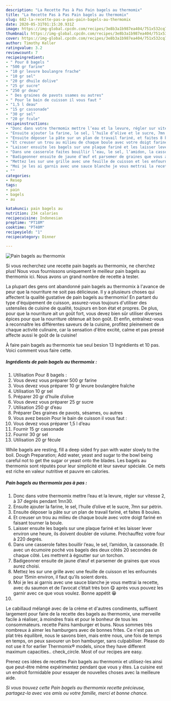 ```yaml
---
description: "La Recette Pas à Pas Pain bagels au thermomix"
title: "La Recette Pas à Pas Pain bagels au thermomix"
slug: 682-la-recette-pas-a-pas-pain-bagels-au-thermomix
date: 2020-05-31T01:15:20.931Z
image: https://img-global.cpcdn.com/recipes/3e8b3a1b987ea404/751x532cq70/pain-bagels-au-thermomix-photo-principale-de-la-recette.jpg
thumbnail: https://img-global.cpcdn.com/recipes/3e8b3a1b987ea404/751x532cq70/pain-bagels-au-thermomix-photo-principale-de-la-recette.jpg
cover: https://img-global.cpcdn.com/recipes/3e8b3a1b987ea404/751x532cq70/pain-bagels-au-thermomix-photo-principale-de-la-recette.jpg
author: Timothy Keller
ratingvalue: 3.2
reviewcount: 7
recipeingredient:
- " Pour 8 bagels "
- "500 gr farine"
- "10 gr levure boulangre frache"
- "10 gr sel"
- "20 gr dhuile dolive"
- "25 gr sucre"
- "250 gr deau"
- " Des graines de pavots ssames ou autres"
- " Pour le bain de cuisson il vous faut "
- "1,5 l deau"
- "15 gr cassonade"
- "30 gr sel"
- "20 gr fcule"
recipeinstructions:
- "Donc dans votre thermomix mettre l’eau et la levure, régler sur vitesse 2, à 37 degrés pendant 1mn30."
- "Ensuite ajouter la farine, le sel, l’huile d’olive et le sucre, 7mn sur pétrin."
- "Ensuite déposer la pâte sur un plan de travail fariné, et faites 8 boules."
- "Et creuser un trou au milieu de chaque boule avec votre doigt fariné en faisant tourner la boule."
- "Laisser ensuite les bagels sur une plaque fariné et les laisser lever environ une heure, ils doivent doubler de volume. Préchauffez votre four à 220 degrés."
- "Dans une casserole faites bouillir l’eau, le sel, l’amidon, la cassonade. Et avec un écumoire poché vos bagels des deux côtés 20 secondes de chaque côté. Les mettrent à égoutter sur un torchon."
- "Badigeonner ensuite de jaune d’œuf et parsemer de graines que vous aurez choisi."
- "Mettez les sur une grille avec une feuille de cuisson et les enfournés pour 15min environ, il faut qu’ils soient dorés."
- "Moi je les ai garnis avec une sauce blanche je vous mettrai la recette, avec du saumon et de l’avocat c’était très bon 😋 après vous pouvez les garnir avec ce que vous voulez. Bonne appétit 😁"
- ""
categories:
- Resep
tags:
- pain
- bagels
- au

katakunci: pain bagels au 
nutrition: 234 calories
recipecuisine: Indonesian
preptime: "PT18M"
cooktime: "PT40M"
recipeyield: "1"
recipecategory: Dinner

---
```



![Pain bagels au thermomix](https://img-global.cpcdn.com/recipes/3e8b3a1b987ea404/751x532cq70/pain-bagels-au-thermomix-photo-principale-de-la-recette.jpg)

Si vous recherchez une recette pain bagels au thermomix, ne cherchez plus! Nous vous fournissons uniquement le meilleur pain bagels au thermomix ici. Nous avons un grand nombre de recette à tester.

La plupart des gens ont abandonné pain bagels au thermomix à l'avance de peur que la nourriture ne soit pas délicieuse. Il y a plusieurs choses qui affectent la qualité gustative de pain bagels au thermomix! En partant du type d'équipement de cuisson, assurez-vous toujours d'utiliser des ustensiles de cuisine de qualité, toujours en bon état et propres. De plus, pour que la nourriture ait un goût fort, vous devez bien sûr utiliser diverses épices pour que la nourriture obtenue ait bon goût. Et enfin, entraînez-vous à reconnaître les différentes saveurs de la cuisine, profitez pleinement de chaque activité culinaire, car la sensation d'être excité, calme et pas pressé affecte aussi le goût de la cuisine!

<!--inarticleads1-->

À faire pain bagels au thermomix tue seul besion 13 Ingrédients et 10 pas. Voici comment vous faire cette.

##### Ingrédients de pain bagels au thermomix :

1. Utilisation  Pour 8 bagels :
1. Vous devez vous préparer 500 gr farine
1. Vous devez vous préparer 10 gr levure boulangère fraîche
1. Utilisation 10 gr sel
1. Préparer 20 gr d’huile d’olive
1. Vous devez vous préparer 25 gr sucre
1. Utilisation 250 gr d’eau
1. Préparer  Des graines de pavots, sésames, ou autres
1. Vous avez besoin  Pour le bain de cuisson il vous faut :
1. Vous devez vous préparer 1,5 l d’eau
1. Fournir 15 gr cassonade
1. Fournir 30 gr sel
1. Utilisation 20 gr fécule


While bagels are resting, fill a deep sided fry pan with water slowly to the boil. Dough Preparation; Add water, yeast and sugar to the bowl being careful not to get the sugar or yeast onto the blades. Les bagels au thermomix sont réputés pour leur simplicité et leur saveur spéciale. Ce mets est riche en valeur nutritive et pauvre en calories. 

<!--inarticleads2-->

##### Pain bagels au thermomix pas à pas :

1. Donc dans votre thermomix mettre l’eau et la levure, régler sur vitesse 2, à 37 degrés pendant 1mn30.
1. Ensuite ajouter la farine, le sel, l’huile d’olive et le sucre, 7mn sur pétrin.
1. Ensuite déposer la pâte sur un plan de travail fariné, et faites 8 boules.
1. Et creuser un trou au milieu de chaque boule avec votre doigt fariné en faisant tourner la boule.
1. Laisser ensuite les bagels sur une plaque fariné et les laisser lever environ une heure, ils doivent doubler de volume. Préchauffez votre four à 220 degrés.
1. Dans une casserole faites bouillir l’eau, le sel, l’amidon, la cassonade. Et avec un écumoire poché vos bagels des deux côtés 20 secondes de chaque côté. Les mettrent à égoutter sur un torchon.
1. Badigeonner ensuite de jaune d’œuf et parsemer de graines que vous aurez choisi.
1. Mettez les sur une grille avec une feuille de cuisson et les enfournés pour 15min environ, il faut qu’ils soient dorés.
1. Moi je les ai garnis avec une sauce blanche je vous mettrai la recette, avec du saumon et de l’avocat c’était très bon 😋 après vous pouvez les garnir avec ce que vous voulez. Bonne appétit 😁
1. 


Le cabillaud mélangé avec de la crème et d&#39;autres condiments, suffisent largement pour faire de la recette des bagels au thermomix, une merveille facile à réaliser, à moindres frais et pour le bonheur de tous les consommateurs. recette Pains hamburger et buns. Nous sommes très nombreux à aimer les hamburgers avec de bonnes frites. Ce n&#39;est pas un plat très équilibré, nous le savons bien, mais entre nous, une fois de temps en temps, on peux savourer un bon hamburger, sans culpabiliser. Please do not use it for earlier Thermomix® models, since they have different maximum capacities.. check_circle. Most of our recipes are easy. 

<!--inarticleads1-->

<p>
Prenez ces idées de recettes Pain bagels au thermomix et utilisez-les ainsi que peut-être même expérimentez pendant que vous y êtes. La cuisine est un endroit formidable pour essayer de nouvelles choses avec la meilleure aide.
</p>

<p>
<i>Si vous trouvez cette Pain bagels au thermomix recette précieuse, partagez-la avec vos amis ou votre famille, merci et bonne chance.</i>
</p>
